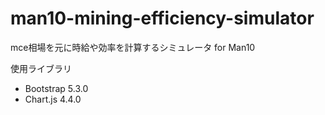# man10-mining-efficiency-simulator
 
mce相場を元に時給や効率を計算するシミュレータ for Man10

使用ライブラリ
- Bootstrap 5.3.0
- Chart.js 4.4.0